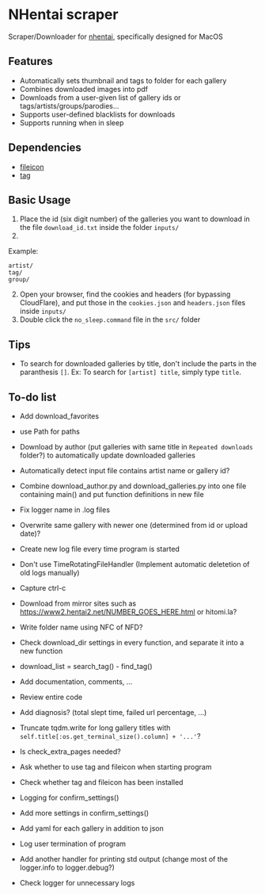 # NHentai scraper
Scraper/Downloader for [nhentai](https://nhentai.net), specifically designed for MacOS

## Features
- Automatically sets thumbnail and tags to folder for each gallery
- Combines downloaded images into pdf
- Downloads from a user-given list of gallery ids or tags/artists/groups/parodies...
- Supports user-defined blacklists for downloads
- Supports running when in sleep

## Dependencies
- [fileicon](https://github.com/mklement0/fileicon)
- [tag](https://github.com/jdberry/tag)

## Basic Usage
1. Place the id (six digit number) of the galleries you want to download in the file `download_id.txt` inside the folder `inputs/`
1. 
Example:
```
artist/
tag/
group/
```
2. Open your browser, find the cookies and headers (for bypassing CloudFlare), and put those in the `cookies.json` and `headers.json` files inside `inputs/`
3. Double click the `no_sleep.command` file in the `src/` folder

## Tips
- To search for downloaded galleries by title, don't include the parts in the paranthesis `[]`. Ex: To search for `[artist] title`, simply type `title`.

## To-do list
- Add download_favorites
- use Path for paths
- Download by author (put galleries with same title in `Repeated downloads` folder?) to automatically update downloaded galleries
- Automatically detect input file contains artist name or gallery id?
- Combine download_author.py and download_galleries.py into one file containing main() and put function definitions in new file
- Fix logger name in .log files
- Overwrite same gallery with newer one (determined from id or upload date)?
- Create new log file every time program is started
- Don't use TimeRotatingFileHandler (Implement automatic deletetion of old logs manually)
- Capture ctrl-c
- Download from mirror sites such as https://www2.hentai2.net/NUMBER_GOES_HERE.html or hitomi.la?
- Write folder name using NFC of NFD?
- Check download_dir settings in every function, and separate it into a new function
- download_list = search_tag() - find_tag()
- Add documentation, comments, ...
- Review entire code

- Add diagnosis? (total slept time, failed url percentage, ...)
- Truncate tqdm.write for long gallery titles with `self.title[:os.get_terminal_size().column] + '...'`?
- Is check_extra_pages needed?
- Ask whether to use tag and fileicon when starting program
- Check whether tag and fileicon has been installed
- Logging for confirm_settings()
- Add more settings in confirm_settings()
- Add yaml for each gallery in addition to json
- Log user termination of program
- Add another handler for printing std output (change most of the logger.info to logger.debug?)
- Check logger for unnecessary logs
